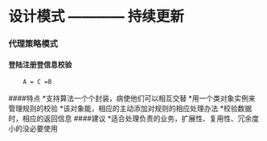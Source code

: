 设计模式 ———— 持续更新
======================
### 代理策略模式 
#### 登陆注册登信息校验 
```sh
    A = C =B
```
####特点
    *支持算法一个个封装，病使他们可以相互交替
    *用一个类对象实例来管理规则的校验
    *该对象能，相应的主动添加对规则的相应处理办法
    *校验数据时，相应的返回信息
####建议
    *适合处理负责的业务，扩展性、复用性、冗余度小的没必要使用



 


	